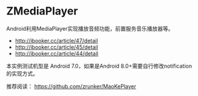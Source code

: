 # ZMediaPlayer
Android利用MediaPlayer实现播放音频功能，前置服务音乐播放器等。

- http://ibooker.cc/article/47/detail
- http://ibooker.cc/article/45/detail
- http://ibooker.cc/article/44/detail

本实例测试机型是 Android 7.0，如果是Android 8.0+需要自行修改notification的实现方式。

推荐阅读：
https://github.com/zrunker/MaoKePlayer

